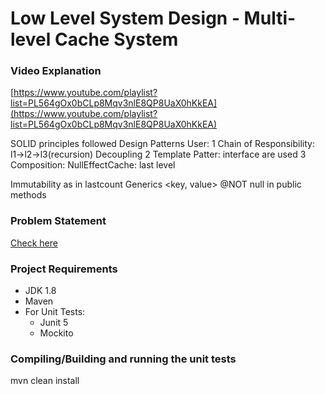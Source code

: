 # Low Level System Design - Multi-level Cache System 

### Video Explanation
[https://www.youtube.com/playlist?list=PL564gOx0bCLp8Mqv3nlE8QP8UaX0hKkEA](https://www.youtube.com/playlist?list=PL564gOx0bCLp8Mqv3nlE8QP8UaX0hKkEA)

SOLID principles followed
Design Patterns User:
1 Chain of Responsibility: l1->l2->l3(recursion) Decoupling
2 Template Patter: interface are used 
3 Composition: NullEffectCache: last level 

Immutability as in lastcount
Generics <key, value>
@NOT null in public methods


### Problem Statement
[Check here](problem-statement.md)

### Project Requirements

* JDK 1.8
* Maven
* For Unit Tests:  
  * Junit 5
  * Mockito

### Compiling/Building and running the unit tests
mvn clean install


